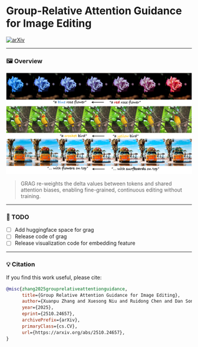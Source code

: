 # Group-Relative Attention Guidance for Image Editing

[![arXiv](https://img.shields.io/badge/arXiv-2501.01234-b31b1b?logo=arxiv&logoColor=white)](https://arxiv.org/abs/2510.24657)
<!-- [![Project Page](https://img.shields.io/badge/🌐%20Project-Page-blue)](https://yourname.github.io/GRAG-Project)
[![Hugging Face Demo](https://img.shields.io/badge/🤗%20HuggingFace-Demo-yellow)](https://huggingface.co/spaces/your-org/GRAG)
[![GitHub](https://img.shields.io/badge/GitHub-Code-black?logo=github)](https://github.com/yourname/GRAG) -->

---

<!-- ### 📖 Paper
> **Group-Relative Attention Guidance (GRAG) for Image Editing**  
> *Your Name, Co-author Name, Advisor Name*  
> *CVPR 2025 (Oral)*  
>
> Recent advances in Diffusion-in-Transformer (DiT) based image editing models have shown powerful editing capabilities, but lack continuous control over the editing strength.  
> We propose **Group Relative Attention Guidance (GRAG)**, a simple yet effective tuning-free mechanism that enables smooth and fine-grained control over editing intensity by reweighting token-wise deltas relative to their shared bias vectors. -->



### 🖼️ Overview

<p align="center">
  <img src="assets/main.jpg" alt="Principle diagram" width="800">
</p>

> GRAG re-weights the delta values between tokens and shared attention biases, enabling fine-grained, continuous editing without training.

---

<!-- ### 🚀 Features
- 🎯 **Training-free** — plug-and-play with existing DiT-based pipelines  
- 🪶 **Lightweight** — integrate with as few as *4 lines of code*  
- 🎚 **Continuous Control** — smooth interpolation of editing intensity  
- 🖼 **Compatible Frameworks** — Stable Diffusion 3, FLUX, Qwen-Image, PixArt-α, etc.   -->

<!-- --- -->

<!-- ### 🧩 Installation

```bash
git clone https://github.com/yourname/GRAG.git
cd GRAG
conda create -n grag python=3.10
conda activate grag
pip install -r requirements.txt
```

---

### 🧠 Usage Example

```bash
python run_edit.py   --model flux   --image assets/sample.jpg   --prompt "turn the cloudy sky into a sunset"   --lambda 1.1
```

Results will be saved under `outputs/`.

---

### 📂 Repository Structure

```
GRAG/
├── assets/               # figures and demo images
├── src/                  # main code
│   ├── pipeline_grag.py  # GRAG attention modification
│   ├── utils/            # helpers
│   └── eval/             # evaluation scripts
├── demo/                 # web / gradio demo -->
<!-- └── README.md
``` -->

<!-- --- -->

### 🧪 TODO
- [ ] Add huggingface space for grag
- [ ] Release code of grag
- [ ] Release visualization code for embedding feature

---

### 💡 Citation

If you find this work useful, please cite:

```bibtex
@misc{zhang2025grouprelativeattentionguidance,
      title={Group Relative Attention Guidance for Image Editing}, 
      author={Xuanpu Zhang and Xuesong Niu and Ruidong Chen and Dan Song and Jianhao Zeng and Penghui Du and Haoxiang Cao and Kai Wu and An-an Liu},
      year={2025},
      eprint={2510.24657},
      archivePrefix={arXiv},
      primaryClass={cs.CV},
      url={https://arxiv.org/abs/2510.24657}, 
}
```

<!-- ---

### 🙌 Acknowledgements
Our implementation builds upon  
[Stable Diffusion 3](https://github.com/Stability-AI/stable-diffusion-3),  
[Flux 1.0](https://huggingface.co/black-forest-labs/FLUX.1-dev),  
and [PixArt-α](https://github.com/PixArt-alpha).

---

### 📧 Contact
For questions or collaborations, please reach out:  
**your.email@example.com** -->
